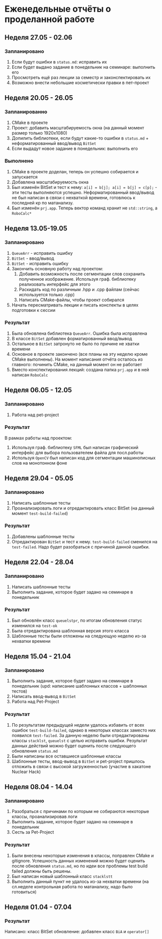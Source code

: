 # Еженедельные отчёты о проделанной работе

## Неделя 27.05 - 02.06
### Запланировано
1) Если будут ошибки в `status.md`: исправить их
2) Если будет выдано задание в понедельник на семинаре: выполнить его
3) Просмотреть ещё раз лекции за семестр и законспектировать их
4) Возможно внести небольшие косметически правки в пет-проект

## Неделя 20.05 - 26.05
### Запланированно
1) CMake в проекте
2) Проект: добавить масштабируемость окна (на данный момент размер только 1920х1080)
3) Допилить библиотеки, если будут какие-то ошибки в `status.md` + неформатированный ввод/вывод `BitSet`
4) Если выдадут новое задание в понедельник: выполнить его
### Выполнено
1) CMake в проекте доделан, теперь он успешно собирается и запускается
2) Добавлена масштабируемость окна
3) Был изменён BitSet и тест к нему: `a[i] = b[j]; a[i] = b[j] = c[p];` - эти тесты выполняются успешно. Неформатированный ввод/вывод не был написан в связи с нехваткой времени, готовлюсь к последней кр по матанализу.
4) Был изменён `prj.app`. Теперь вектор команд хранит не `std::string`, а `RoboCalc*`

## Неделя 13.05-19.05
### Запланировано
1) `QueueArr` - исправить ошибку
2) `BitSet` - ввод/вывод
3) `BitSet` - исправить ошибку
4) Закончить основную работу над проектом:
   1) Добавить возможность после сегментации слов сохранить полученное изображение. Используя граф. библиотеку реализовать интерфейс для этого
   2) Раскидать код по различным .hpp и .cpp файлам (сейчас используется только .cpp)
   3) Написать CMake-файлы, чтобы проект собирался
5) Начать пересматривать лекции и писать конспекты в целях подготовки к сессии
### Результат
1) Была обновлена библиотека `QueueArr`. Ошибка была исправлена
2) В классе `BitSet` добавлен форматированный ввод/вывод
3) Остальное в `BitSet` затронуто не было по причине не хватки времени
4) Основное в проекте закончено (все планы на эту неделю кроме CMake выполнены). На момент написания отчёта осталось из главного: починить CMake, на данный момент он не работает
5) Вместо конспектирования лекций: создана папка `prj.app` и в ней написан `RoboCalc`

## Неделя 06.05 - 12.05
### Запланировано
1) Работа над pet-project
### Результат
В рамках работы над проектом:
1) Используя граф. библиотеку `SFML` был написан графический интерфейс для выбора пользователем файла для посл.работы
2) Используя `OpenCV` был написан код для сегментации машинописных слов на монотонном фоне

## Неделя 29.04 - 05.05
### Запланировано
1) Написать шаблонные тесты
2) Проанализировать логи и отредактировать класс BitSet (на данный момент `test-build-failed`)
### Результат
1) Добавлены шаблонные тесты
2) Отредактирован `BitSet` и тест к нему. `test-build-failed` сменился на `test-failed`. Надо будет разобраться с причиной данной ошибки.

## Неделя 22.04 - 28.04
### Запланировано
1) Написать шаблонные тесты
2) Выполнить задание, которое будет задано на семинаре в понедельник
### Результат
1) Был обновлён класс `queuelstpr`, по итогам обновления статус изменился на `test-ok`
2) Была отредактирована шаблонная версия этого класса
3) Шаблонные тесты были отложены на следующую неделю из-за нехватки времени

## Неделя 15.04 - 21.04
### Запланировано
1) Выполнить задание, которое будет задано на семинаре в понедельник (upd: написание шаблонных классов + шаблонных тестов)
2) Написать ввод-вывод в `BitSet`
3) Работа над Pet-Project
### Результат
1) По результатам предыдущей недели удалось избавить от всех ошибок `test-build-failed`, однако в некоторых классах заместо них появился `test-failed`. За данную неделю были отредактированы классы `stacklst`, `queuelst` с целью исправить ошибки. Результат данных действий можно будет оценить после следующего обновления `status.md`
2) Были написаны все оставшиеся шаблонные классы
3) Шаблонные тесты, ввод-вывод в `BitSet` и pet-project пришлось отложить в связи с высокой загруженностью (участие в хакатоне Nuclear Hack)

## Неделя 08.04 - 14.04
### Запланировано
1) Разобраться с причинами по которым не собираются некоторые классы, проанализировав логи
2) Выполнить задание, которое будет задано на семинаре в понедельник
3) Сесть за Pet-Project
### Результат
1) Были внесены некоторые изменения в классы, поправлен CMake и gitignore. Успешность данных изменений можно будет оценить после обновления `status.md`, но по идеи все проблемы test build failed должны быть решены.
2) Был написан новый шаблонный класс `stacklstt`
3) Выполнить данный пункт не удалось из-за нехватки времени (на сл.неделе контрольная работа по матанализу, надо было готовиться)

## Неделя 01.04 - 07.04
### Результат
Написано: класс BitSet обновление: добавлен класс `BiA` и `operator[]`
